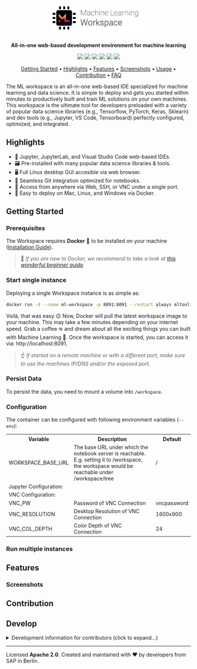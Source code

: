 <h1 align="center">
    <img width=50% alt="" src="./docs/images/ml-workspace-logo.png">
    <br>
</h1>

<p align="center">
    <strong>All-in-one web-based development environment for machine learning</strong>
</p>

<p align="center">
    <a href="https://hub.docker.com/r/mltooling/ml-workspace" title="Docker Image Version"><img src="https://images.microbadger.com/badges/version/mltooling/ml-workspace.svg"></a>
    <a href="https://hub.docker.com/r/mltooling/ml-workspace" title="Docker Pulls"><img src="https://img.shields.io/docker/pulls/mltooling/ml-workspace.svg"></a>
    <a href="https://hub.docker.com/r/mltooling/ml-workspace" title="Docker Image Metadata"><img src="https://images.microbadger.com/badges/image/mltooling/ml-workspace.svg"></a>
    <a href="https://github.com/ml-tooling/ml-workspace/issues" title="Open Issues"><img src="https://img.shields.io/github/issues-raw/ml-tooling/ml-workspace.svg"></a>
    <a href="https://github.com/ml-tooling/ml-workspace/blob/master/LICENSE" title="ML Workspace License"><img src="https://img.shields.io/badge/License-Apache%202.0-green.svg"></a>
    <a href="https://twitter.com/mltooling" title="ML Tooling on Twitter"><img src="https://img.shields.io/twitter/follow/mltooling.svg?style=social"></a>
</p>

<p align="center">
  <a href="#getting-started">Getting Started</a> •
  <a href="#highlights">Highlights</a> •
  <a href="#features">Features</a> •
  <a href="#screenshots">Screenshots</a> •
  <a href="#usage">Usage</a> •
  <a href="#contribution">Contribution</a> •
  <a href="#faq">FAQ</a>
</p>

The ML workspace is an all-in-one web-based IDE specialized for machine learning and data science. It is simple to deploy and gets you started within minutes to productively built and train ML solutions on your own machines. This workspace is the ultimate tool for developers preloaded with a variety of popular data science libraries (e.g., Tensorflow, PyTorch, Keras, Sklearn) and dev tools (e.g., Jupyter, VS Code, Tensorboard) perfectly configured, optimized, and integrated.

## Highlights

- 💫 Jupyter, JupyterLab, and Visual Studio Code web-based IDEs.
- 🗃 Pre-installed with many popular data science libraries & tools.
- 🖥 Full Linux desktop GUI accesible via web browser.
- 🔀 Seamless Git integration optimized for notebooks.
- 🚪 Access from anywhere via Web, SSH, or VNC under a single port.
- 🐳 Easy to deploy on Mac, Linux, and Windows via Docker.

## Getting Started

### Prerequisites

The Workspace requires **Docker** 🐳 to be installed on your machine ([Installation Guide](https://docs.docker.com/install/#supported-platforms)).

> 📖 _If you are new to Docker, we recommend to take a look at [this wonderful beginner guide](https://docker-curriculum.com/)._

### Start single instance

Deploying a single Workspace instance is as simple as:

```bash
docker run -d --name ml-workspace -p 8091:8091 --restart always mltooling/ml-workspace:latest
```

Voilà, that was easy 😌 Now, Docker will pull the latest workspace image to your machine. This may take a few minutes depending on your internet speed. Grab a coffee ☕ and dream about all the exciting things you can built with Machine Learning 🦄. Once the workspace is started, you can access it via: http://localhost:8091. 

> ☝️ _If started on a remote machine or with a different port, make sure to use the machines IP/DNS and/or the exposed port._

### Persist Data

To persist the data, you need to mount a volume into `/workspace`.

### Configuration

The container can be configured with following environment variables (`--env`):

<table>
    <tr>
        <th>Variable</th>
        <th>Description</th>
        <th>Default</th>
    </tr>
    <tr>
        <td>WORKSPACE_BASE_URL</td>
        <td>The base URL under which the notebook server is reachable. E.g. setting it to /workspace, the workspace would be reachable under /workspace/tree</td>
        <td>/</td>
    </tr>
    <tr>
        <td colspan="3">Jupyter Configuration:</td>
    </tr>
    <tr>
        <td colspan="3">VNC Configuration:</td>
    </tr>
    <tr>
        <td>VNC_PW</td>
        <td>Password of VNC Connection</td>
        <td>vncpassword</td>
    </tr>
    <tr>
        <td>VNC_RESOLUTION</td>
        <td>Desktop Resolution of VNC Connection</td>
        <td>1600x900</td>
    </tr>
    <tr>
        <td>VNC_COL_DEPTH</td>
        <td>Color Depth of VNC Connection</td>
        <td>24</td>
    </tr>
</table>

### Run multiple instances

## Features

### Screenshots

## Contribution
 
## Develop

<details>

<summary>Development information for contributors (click to expand...)</summary>



### Build

Execute this command in the project root folder to build the docker container:

```bash
python build.py --version={MAJOR.MINOR.PATCH-TAG}
```

The version has to be provided. The version format should follow the [Semantic Versioning](https://semver.org/) standard (MAJOR.MINOR.PATCH). For additional script options:

```bash
python build.py --help
```

### Deploy

Execute this command in the project root folder to push the container to the configured docker registry:

```bash
python build.py --deploy --version={MAJOR.MINOR.PATCH-TAG}
```

The version has to be provided. The version format should follow the [Semantic Versioning](https://semver.org/) standard (MAJOR.MINOR.PATCH). For additional script options:

```bash
python build.py --help
```

</details>

---

Licensed **Apache 2.0**. Created and maintained with ❤️ by developers from SAP in Berlin. 